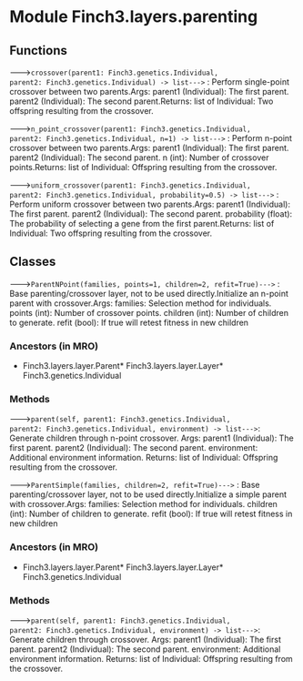 Module Finch3.layers.parenting
==============================

Functions
---------

--->`crossover(parent1: Finch3.genetics.Individual, parent2: Finch3.genetics.Individual) ‑> list--->`
:   Perform single-point crossover between two parents.Args:    parent1 (Individual): The first parent.    parent2 (Individual): The second parent.Returns:    list of Individual: Two offspring resulting from the crossover.

--->`n_point_crossover(parent1: Finch3.genetics.Individual, parent2: Finch3.genetics.Individual, n=1) ‑> list--->`
:   Perform n-point crossover between two parents.Args:    parent1 (Individual): The first parent.    parent2 (Individual): The second parent.    n (int): Number of crossover points.Returns:    list of Individual: Offspring resulting from the crossover.

--->`uniform_crossover(parent1: Finch3.genetics.Individual, parent2: Finch3.genetics.Individual, probability=0.5) ‑> list--->`
:   Perform uniform crossover between two parents.Args:    parent1 (Individual): The first parent.    parent2 (Individual): The second parent.    probability (float): The probability of selecting a gene from the first parent.Returns:    list of Individual: Two offspring resulting from the crossover.

Classes
-------

--->`ParentNPoint(families, points=1, children=2, refit=True)--->`
:   Base parenting/crossover layer, not to be used directly.Initialize an n-point parent with crossover.Args:    families: Selection method for individuals.    points (int): Number of crossover points.    children (int): Number of children to generate.    refit (bool): If true will retest fitness in new children
### Ancestors (in MRO)
* Finch3.layers.layer.Parent* Finch3.layers.layer.Layer* Finch3.genetics.Individual
### Methods
--->`parent(self, parent1: Finch3.genetics.Individual, parent2: Finch3.genetics.Individual, environment) ‑> list--->`:   Generate children through n-point crossover.        Args:   parent1 (Individual): The first parent.   parent2 (Individual): The second parent.   environment: Additional environment information.        Returns:   list of Individual: Offspring resulting from the crossover.

--->`ParentSimple(families, children=2, refit=True)--->`
:   Base parenting/crossover layer, not to be used directly.Initialize a simple parent with crossover.Args:    families: Selection method for individuals.    children (int): Number of children to generate.    refit (bool): If true will retest fitness in new children
### Ancestors (in MRO)
* Finch3.layers.layer.Parent* Finch3.layers.layer.Layer* Finch3.genetics.Individual
### Methods
--->`parent(self, parent1: Finch3.genetics.Individual, parent2: Finch3.genetics.Individual, environment) ‑> list--->`:   Generate children through crossover.        Args:   parent1 (Individual): The first parent.   parent2 (Individual): The second parent.   environment: Additional environment information.        Returns:   list of Individual: Offspring resulting from the crossover.